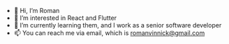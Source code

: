 - 👋 Hi, I’m Roman
- 👀 I’m interested in React and Flutter
- 🌱 I’m currently learning them, and I work as a senior software developer
- 📫 You can reach me via email, which is romanvinnick@gmail.com

<!---
:)
--->
